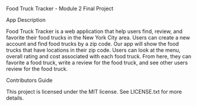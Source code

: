 Food Truck Tracker - Module 2 Final Project

App Description

Food Truck Tracker is a web application that help users find, review, and favorite their food trucks in the New York City area. Users can create a new account and find food trucks by a zip code. Our app will show the food trucks that have locations in their zip code. Users can look at the menu, overall rating and cost associated with each food truck. From here, they can favorite a food truck, write a review for the food truck, and see other users review for the food truck. 

Contributors Guide

This project is licensed under the MIT license. See LICENSE.txt for more details.

